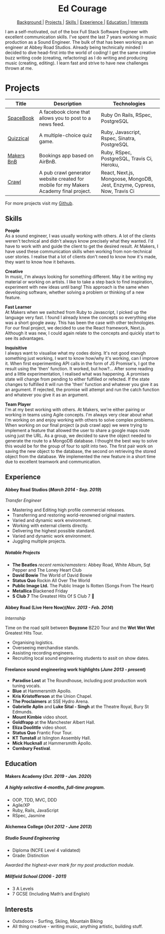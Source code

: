 <h1 align="center">Ed Courage</h1>


<div align="center">


[Background ](#background) |
[Projects ](#projects) |
[Skills ](#skills) |
[Experience ](#experience) |
[Education ](#education) |
[Interests ](#interests)

</div>

I am a self-motivated, out of the box Full Stack Software Engineer with excellent communication skills. I've spent the last 7 years working in music production as a Sound Engineer. The bulk of that has been working as an engineer at Abbey Road Studios. Already being technically minded I decided to dive head-first into the world of coding! I get the same creative buzz writing code (creating, refactoring) as I do writing and producing music (creating, editing). I learn fast and
strive to have new challenges thrown at me.

# Projects



| Title       | Description           | Technologies  |
|--|--|--|
| [SpaceBook](https://github.com/edcourage/SpaceBook) | A facebook clone that allows you to post to a news feed. | Ruby On Rails, RSpec, PostgreSQL |
| [Quizzical](https://github.com/edcourage/Quizzical_quiz_app_sinatra) | A multiple-choice quiz game. | Ruby, Javascript, Rspec, Sinatra, PostgreSQL |
| [Makers BnB](https://github.com/edcourage/makersbnb) | Bookings app based on AirBnB. | Ruby, RSpec, PostgreSQL, Travis Ci, Heroku,  |
| [Crawl](https://github.com/edcourage/Crawl)  | A pub crawl generator website created for mobile for my Makers Academy final project. |  React, Next.js, Mongoose, MongoDB, Jest, Enzyme, Cypress, Now, Travis Ci |


 For more projects visit my [Github](https://github.com/edcourage).

## Skills



**People** <br>
As a sound engineer, I was usually working with others. A lot of the clients weren't technical and didn't always know precisely what they wanted. I'd have to work with and guide the client to get the desired result. At Makers, I have used these communication skills when working from non-technical user stories. I realise that a lot of clients don't need to know how it's made, they want to know how it behaves.

**Creative** <br>
In music, I'm always looking for something different. May it be writing my material or working on artists. I like to take a step back to find inspiration, experiment with new ideas until bang! This approach is the same when developing software, whether solving a problem or thinking of a new feature.

**Fast Learner** <br>
At Makers when we switched from Ruby to Javascript, I picked up the language very fast. I found I already knew the concepts so everything else was a short google away. This has been the case with other technologies. For our final project, we decided to use the React framework, Next.js. Although it was new, I could again relate to the concepts and quickly start to see its advantages.

**Inquisitive** <br>
I always want to visualise what my codes doing. It's not good enough something just working, I want to know how/why it's working, can I improve it. When first experimenting API calls in the form of JS Promise's, I got the result using the 'then' function. It worked, but how?... After some reading and a little experimentation, I realised what was happening. A promises state will change from pending to either fulfilled or refected. If the state changes to fulfilled it will run the 'then' function and whatever you give it as an argument. If rejected, the promise will attempt and run the catch function and whatever you give it as an argument.

**Team Player** <br>
I'm at my best working with others. At Makers, we're either pairing or working in teams using Agile concepts. I'm always very clear about what I'm working on and enjoy working with others to solve complex problems. When working on our final project (a pub crawl app) we were trying to implement a feature that allowed the user to share a google maps route using just the URL. As a group, we decided to save the object needed to generate the route to a MongoDB database. I thought the best way to solve this would be for the group of four to split into two. The first pair work on saving the new object to the database, the second on retrieving the stored object from the database. We implemented the new feature in a short time due to excellent teamwork and communication.

## Experience

#### Abbey Road Studios (_March 2014 - Sep. 2019_)
_Transfer Engineer_

- Mastering and Editing high profile commercial releases.
- Transferring and restoring world-renowned original masters.
- Varied and dynamic work environment.
- Working with external clients directly.
- Delivering the highest possible standard.
- Varied and dynamic work environment.
- Juggling multiple projects.

##### Notable Projects

- **The Beatles** _recent remix/remasters_: Abbey Road, White Album, Sqt Pepper and The Loney Heart Club
- **David Bowie** The World of David Bowie
- **Status Quo** Rockin All Over The World
- **Public Image Ltd.** The Public Image Is Rotten (Songs From The Heart)
- **Metallica** Blackened Friday
- **S Club 7** The Greatest Hits Of S Club 7 😬

#### Abbey Road (Live Here Now)(_Nov. 2013 - Feb. 2014_)
_Internship_

Time on the road split between **Boyzone** BZ20 Tour and the **Wet Wet Wet** Greatest Hits Tour.

- Organising logistics.
- Overseeing merchandise stands.
- Assisting recording engineers.
- Recruiting local sound engineering students to assit on show dates.



#### Freelance sound engineering work highlights (_June 2013 - present_)

-	**Paradise Lost** at The Roundhouse, including post production work tuning vocals.
-	**Blue** at Hammersmith Apollo.
-	**Kris Kristofferson** at the Union Chapel.
-	**The Proclaimers** at SSE Hydro Arena.
-	**Gabrielle Aplin** and **Luke Sital - Singh** at the Theatre Royal, Bury St Edmunds.
-	**Mount Kimbie** video shoot.
-	**Goldfrapp** at the Manchester Albert Hall.
-	**Eliza Doolittle** video shoot.
-	**Status Quo** Frantic Four Tour.
-	**KT Tunstall** at Islington Assembly Hall.
-	**Mick Hucknall** at Hammersmith Apollo.
-	**Cornbury Festival**.




## Education

#### Makers Academy (_Oct. 2019 - Jan. 2020_)

##### A highly selective 4-months, full-time program.

- OOP, TDD, MVC, DDD
- Agile/XP
- Ruby, Rails, JavaScript
- RSpec, Jasmine


#### Alchemea College (_Oct 2012 - June 2013_)
##### Studio Sound Engineering
- Diploma (NCFE Level 4 validated)
- Grade: Distinction

_Awarded the highest-ever mark for my post production module._


##### Millfield School (2006 - 2011)

- 3 A Levels
- 7 GCSE (Including Math’s and English)



## Interests

- Outsdoors - Surfing, Skiing, Mountain Biking
- All thing creative - writing music, anything artistic, building stuff.                                
